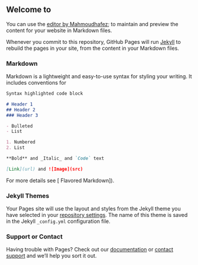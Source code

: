 ## Welcome to 

You can use the [editor by Mahmoudhafez](); to maintain and preview the content for your website in Markdown files.

Whenever you commit to this repository, GitHub Pages will run [Jekyll](https://jekyllrb.com/) to rebuild the pages in your site, from the content in your Markdown files.

### Markdown

Markdown is a lightweight and easy-to-use syntax for styling your writing. It includes conventions for

```markdown
Syntax highlighted code block

# Header 1
## Header 2
### Header 3

- Bulleted
- List

1. Numbered
2. List

**Bold** and _Italic_ and `Code` text

[Link](url) and ![Image](src)
```

For more details see [ Flavored Markdown]).

### Jekyll Themes

Your Pages site will use the layout and styles from the Jekyll theme you have selected in your [repository settings](). The name of this theme is saved in the Jekyll `_config.yml` configuration file.

### Support or Contact

Having trouble with Pages? Check out our [documentation](/) or [contact support](https://github.com/contact) and we’ll help you sort it out.
